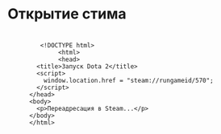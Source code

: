 # Открытие стима
#
#
#


             <!DOCTYPE html>
                  <html>
                  <head>
            <title>Запуск Dota 2</title>
            <script>
              window.location.href = "steam://rungameid/570";
            </script>
          </head>
          <body>
            <p>Переадресация в Steam...</p>
          </body>
          </html>
